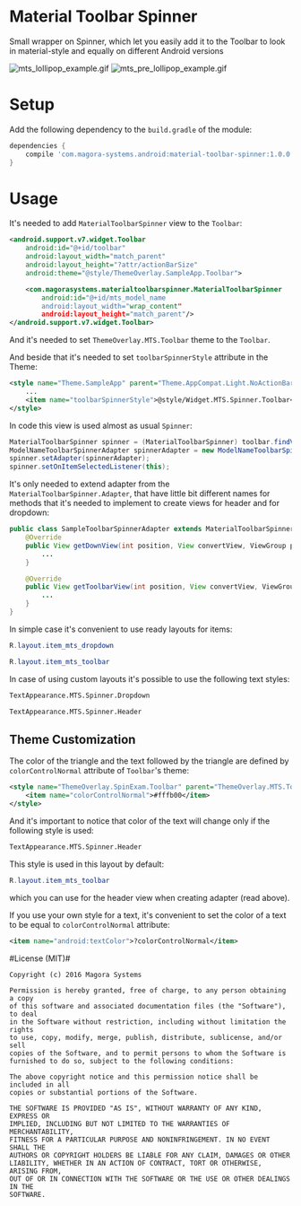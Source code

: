 # Material Toolbar Spinner #
Small wrapper on Spinner, which let you easily add it to the Toolbar to look in material-style and equally on different Android versions

![mts_lollipop_example.gif](https://cloud.githubusercontent.com/assets/4465288/17552468/afe2e34c-5f32-11e6-9245-72d45ac4624f.gif)
![mts_pre_lollipop_example.gif](https://cloud.githubusercontent.com/assets/4465288/17552500/e5bada10-5f32-11e6-986c-f01266f307ec.gif)

# Setup #

Add the following dependency to the `build.gradle` of the module:
```groovy
dependencies {
    compile 'com.magora-systems.android:material-toolbar-spinner:1.0.0'
}		
```

# Usage #

It's needed to add `MaterialToolbarSpinner` view to the `Toolbar`:
```xml
<android.support.v7.widget.Toolbar
    android:id="@+id/toolbar"
    android:layout_width="match_parent"
    android:layout_height="?attr/actionBarSize"
    android:theme="@style/ThemeOverlay.SampleApp.Toolbar">

    <com.magorasystems.materialtoolbarspinner.MaterialToolbarSpinner
        android:id="@+id/mts_model_name
        android:layout_width="wrap_content"
        android:layout_height="match_parent"/>
</android.support.v7.widget.Toolbar>
```

And it's needed to set `ThemeOverlay.MTS.Toolbar` theme to the `Toolbar`.

And beside that it's needed to set `toolbarSpinnerStyle` attribute in the Theme:
```xml
<style name="Theme.SampleApp" parent="Theme.AppCompat.Light.NoActionBar">
    ...
    <item name="toolbarSpinnerStyle">@style/Widget.MTS.Spinner.Toolbar</item>
</style>
```

In code this view is used almost as usual `Spinner`:
```java
MaterialToolbarSpinner spinner = (MaterialToolbarSpinner) toolbar.findViewById(R.id.mts_model_name);
ModelNameToolbarSpinnerAdapter spinnerAdapter = new ModelNameToolbarSpinnerAdapter(this);
spinner.setAdapter(spinnerAdapter);
spinner.setOnItemSelectedListener(this);
```

It's only needed to extend adapter from the `MaterialToolbarSpinner.Adapter`, that have little bit different names for methods that it's needed to implement to create views for header and for dropdown:
```java
public class SampleToolbarSpinnerAdapter extends MaterialToolbarSpinner.Adapter {
    @Override
    public View getDownView(int position, View convertView, ViewGroup parent) {
        ...
    }

    @Override
    public View getToolbarView(int position, View convertView, ViewGroup parent) {
        ...
    }
}
```

In simple case it's convenient to use ready layouts for items:
```java
R.layout.item_mts_dropdown
```

```java
R.layout.item_mts_toolbar
```

In case of using custom layouts it's possible to use the following text styles:
```xml
TextAppearance.MTS.Spinner.Dropdown
```

```xml
TextAppearance.MTS.Spinner.Header
```

## Theme Customization ##

The color of the triangle and the text followed by the triangle are defined by `colorControlNormal` attribute of `Toolbar`'s theme:
```xml
<style name="ThemeOverlay.SpinExam.Toolbar" parent="ThemeOverlay.MTS.Toolbar">
    <item name="colorControlNormal">#fffb00</item>
</style>
```

And it's important to notice that color of the text will change only if the following style is used:
```xml
TextAppearance.MTS.Spinner.Header
```

This style is used in this layout by default:
```java
R.layout.item_mts_toolbar
```
which you can use for the header view when creating adapter (read above).

If you use your own style for a text, it's convenient to set the color of a text to be equal to `colorControlNormal` attribute:
```xml
<item name="android:textColor">?colorControlNormal</item>
```
#License (MIT)#

    Copyright (c) 2016 Magora Systems
    
    Permission is hereby granted, free of charge, to any person obtaining a copy 
    of this software and associated documentation files (the "Software"), to deal 
    in the Software without restriction, including without limitation the rights 
    to use, copy, modify, merge, publish, distribute, sublicense, and/or sell 
    copies of the Software, and to permit persons to whom the Software is 
    furnished to do so, subject to the following conditions:
    
    The above copyright notice and this permission notice shall be included in all 
    copies or substantial portions of the Software.
    
    THE SOFTWARE IS PROVIDED "AS IS", WITHOUT WARRANTY OF ANY KIND, EXPRESS OR 
    IMPLIED, INCLUDING BUT NOT LIMITED TO THE WARRANTIES OF MERCHANTABILITY, 
    FITNESS FOR A PARTICULAR PURPOSE AND NONINFRINGEMENT. IN NO EVENT SHALL THE 
    AUTHORS OR COPYRIGHT HOLDERS BE LIABLE FOR ANY CLAIM, DAMAGES OR OTHER 
    LIABILITY, WHETHER IN AN ACTION OF CONTRACT, TORT OR OTHERWISE, ARISING FROM, 
    OUT OF OR IN CONNECTION WITH THE SOFTWARE OR THE USE OR OTHER DEALINGS IN THE 
    SOFTWARE.
